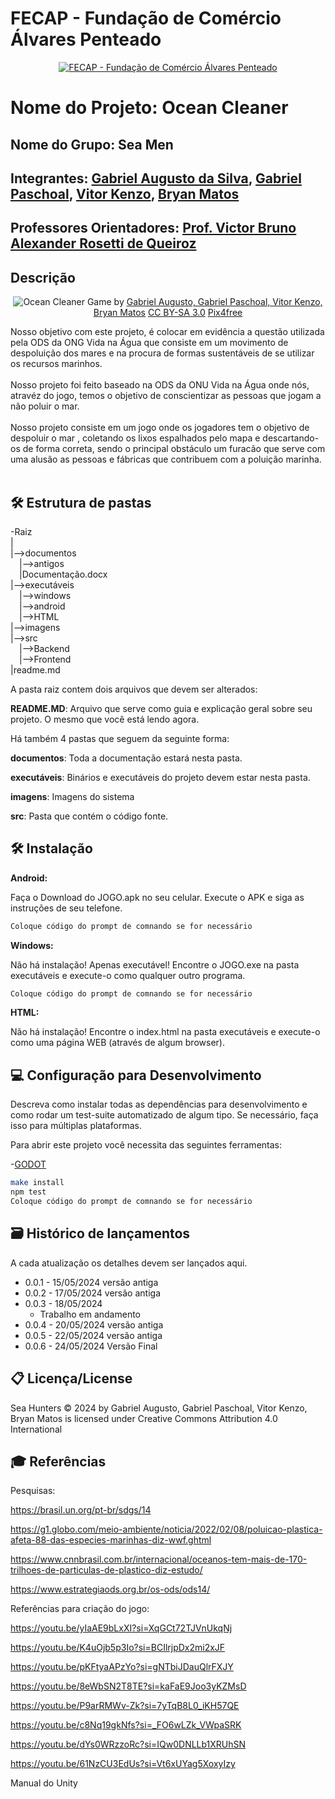 # FECAP - Fundação de Comércio Álvares Penteado

<p align="center">
<a href= "https://www.fecap.br/"><img src="https://encrypted-tbn0.gstatic.com/images?q=tbn:ANd9GcRhZPrRa89Kma0ZZogxm0pi-tCn_TLKeHGVxywp-LXAFGR3B1DPouAJYHgKZGV0XTEf4AE&usqp=CAU" alt="FECAP - Fundação de Comércio Álvares Penteado" border="0"></a>
</p>

# Nome do Projeto: Ocean Cleaner

## Nome do Grupo: Sea Men

## Integrantes: <a href="https://github.com/GabrielAugustoT800">Gabriel Augusto da Silva</a>, <a href="https://github.com/paschoalha">Gabriel Paschoal</a>, <a href="https://github.com/vitorzoken">Vitor Kenzo</a>, <a href="https://github.com/BryanMatoss">Bryan Matos</a>
## Professores Orientadores: <a href="https://www.linkedin.com/in/victorbarq/">Prof. Victor Bruno Alexander Rosetti de Queiroz</a>
## Descrição

<p align="center">
<img src="https://i.ibb.co/R31wcvY/image-jogo.png" alt="Ocean Cleaner" border="0">
  Game by <a href="http://www.nyphotographic.com/">Gabriel Augusto, Gabriel Paschoal, Vitor Kenzo, Bryan Matos</a> <a rel="license" href="https://creativecommons.org/licenses/by-sa/3.0/">CC BY-SA 3.0</a> <a href="http://pix4free.org/">Pix4free</a>
</p>


Nosso objetivo com este projeto, é colocar em evidência a questão utilizada pela ODS da ONG Vida na Água que consiste em um movimento de despoluição dos mares e na procura de formas sustentáveis de se utilizar os recursos marinhos.
<br><br>
Nosso projeto foi feito baseado na ODS da ONU Vida na Água onde nós, atravéz do jogo, temos o objetivo de conscientizar as pessoas que jogam a não poluir o mar.
<br><br>
Nosso projeto consiste em um jogo onde os jogadores tem o objetivo de despoluir o mar , coletando os lixos espalhados pelo mapa e descartando-os de forma correta, sendo o principal obstáculo um furacão que serve com uma alusão as pessoas e fábricas que contribuem com a poluição marinha.
<br><br>

## 🛠 Estrutura de pastas

-Raiz<br>
|<br>
|-->documentos<br>
  &emsp;|-->antigos<br>
  &emsp;|Documentação.docx<br>
|-->executáveis<br>
  &emsp;|-->windows<br>
  &emsp;|-->android<br>
  &emsp;|-->HTML<br>
|-->imagens<br>
|-->src<br>
  &emsp;|-->Backend<br>
  &emsp;|-->Frontend<br>
|readme.md<br>

A pasta raiz contem dois arquivos que devem ser alterados:

<b>README.MD</b>: Arquivo que serve como guia e explicação geral sobre seu projeto. O mesmo que você está lendo agora.

Há também 4 pastas que seguem da seguinte forma:

<b>documentos</b>: Toda a documentação estará nesta pasta.

<b>executáveis</b>: Binários e executáveis do projeto devem estar nesta pasta.

<b>imagens</b>: Imagens do sistema

<b>src</b>: Pasta que contém o código fonte.

## 🛠 Instalação

<b>Android:</b>

Faça o Download do JOGO.apk no seu celular.
Execute o APK e siga as instruções de seu telefone.

```sh
Coloque código do prompt de comnando se for necessário
```

<b>Windows:</b>

Não há instalação! Apenas executável!
Encontre o JOGO.exe na pasta executáveis e execute-o como qualquer outro programa.

```sh
Coloque código do prompt de comnando se for necessário
```

<b>HTML:</b>

Não há instalação!
Encontre o index.html na pasta executáveis e execute-o como uma página WEB (através de algum browser).

## 💻 Configuração para Desenvolvimento

Descreva como instalar todas as dependências para desenvolvimento e como rodar um test-suite automatizado de algum tipo. Se necessário, faça isso para múltiplas plataformas.

Para abrir este projeto você necessita das seguintes ferramentas:

-<a href="https://godotengine.org/download">GODOT</a>

```sh
make install
npm test
Coloque código do prompt de comnando se for necessário
```

## 🗃 Histórico de lançamentos

A cada atualização os detalhes devem ser lançados aqui.

* 0.0.1 - 15/05/2024
  versão antiga
* 0.0.2 - 17/05/2024
  versão antiga
* 0.0.3 - 18/05/2024
    * Trabalho em andamento
* 0.0.4 - 20/05/2024
  versão antiga
* 0.0.5 - 22/05/2024
  versão antiga
* 0.0.6 - 24/05/2024
  Versão Final

## 📋 Licença/License
Sea Hunters © 2024 by Gabriel Augusto, Gabriel Paschoal, Vitor Kenzo, Bryan Matos is licensed under Creative Commons Attribution 4.0 International 

## 🎓 Referências
Pesquisas: 

https://brasil.un.org/pt-br/sdgs/14 

 

https://g1.globo.com/meio-ambiente/noticia/2022/02/08/poluicao-plastica-afeta-88-das-especies-marinhas-diz-wwf.ghtml 

 

https://www.cnnbrasil.com.br/internacional/oceanos-tem-mais-de-170-trilhoes-de-particulas-de-plastico-diz-estudo/ 

 

https://www.estrategiaods.org.br/os-ods/ods14/ 

 

Referências para criação do jogo: 

https://youtu.be/yIaAE9bLxXI?si=XqGCt72TJVnUkqNj 

 

https://youtu.be/K4uOjb5p3Io?si=BCIlrjpDx2mi2xJF 

 

https://youtu.be/pKFtyaAPzYo?si=gNTbiJDauQlrFXJY 

 

https://youtu.be/8eWbSN2T8TE?si=kaFaE9Joo3yKZMsD 

 

https://youtu.be/P9arRMWv-Zk?si=7yTqB8L0_iKH57QE 

 

https://youtu.be/c8Nq19gkNfs?si=_FO6wLZk_VWpaSRK 

 

https://youtu.be/dYs0WRzzoRc?si=IQw0DNLLb1XRUhSN 

 

https://youtu.be/61NzCU3EdUs?si=Vt6xUYag5XoxyIzy 

Manual do Unity 
